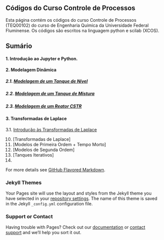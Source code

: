 ## Códigos do Curso Controle de Processos

Esta página contém os códigos do curso Controle de Processos (TEQ00102) do curso de Engenharia Química da Universidade Federal Fluminense. Os códigos são escritos na linguagem python e scilab (XCOS). 

## Sumário

#### 1. Introdução ao Jupyter e Python.
#### 2. Modelagem Dinâmica 
##### 2.1. [Modelagem de um Tanque de Nível](https://colab.research.google.com/github/NEOEQ/Controle-de-Processos/blob/main/1-Solucao%20de%20EDOs-(Tanque%20de%20N%C3%ADvel).ipynb)
##### 2.2. [Modelagem de um Tanque de Mistura](https://colab.research.google.com/github/NEOEQ/Controle-de-Processos/blob/main/1-Solucao%20de%20EDOs-(Tanque%20de%20N%C3%ADvel).ipynb)
##### 2.3. [Modelagem de um Reator CSTR](https://colab.research.google.com/github/NEOEQ/Controle-de-Processos/blob/main/1-Solucao%20de%20EDOs-(Tanque%20de%20N%C3%ADvel).ipynb)
#### 3. Transformadas de Laplace
3.1. [Introdução às Transformadas de Laplace](https://colab.research.google.com/github/NEOEQ/Controle-de-Processos/blob/main/1-Solucao%20de%20EDOs-(Tanque%20de%20N%C3%ADvel).ipynb)
    
10. [Transformadas de Laplace]
11. [Modelos de Primeira Ordem + Tempo Morto]
12. [Modelos de Segunda Ordem]
13. [Tanques Iterativos]
14. 


For more details see [GitHub Flavored Markdown](https://guides.github.com/features/mastering-markdown/).

### Jekyll Themes

Your Pages site will use the layout and styles from the Jekyll theme you have selected in your [repository settings](https://github.com/NEOEQ/Controle-de-Processos/settings/pages). The name of this theme is saved in the Jekyll `_config.yml` configuration file.

### Support or Contact

Having trouble with Pages? Check out our [documentation](https://docs.github.com/categories/github-pages-basics/) or [contact support](https://support.github.com/contact) and we’ll help you sort it out.
